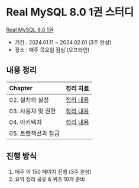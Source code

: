 # Real MySQL 8.0 1권 스터디

[Real MySQL 8.0 1권](http://www.yes24.com/Product/Goods/103415627)

- 기간 : 2024.01.11 ~ 2024.02.01 (3주 완성)
- 장소 : 매주 목요일 점심 (오프라인)

## 내용 정리

| Chapter       | 정리 자료 
:--------------|:-----:
| 02. 설치와 설정      |[정리 내용](https://github.com/shinyeahchan/RealMySQL/tree/main/ch02)
| 03. 사용자 및 권한      |[정리 내용](https://github.com/shinyeahchan/RealMySQL/tree/main/ch03)
| 04. 아키텍처      |[정리 내용](https://github.com/shinyeahchan/RealMySQL/tree/main/ch04)
| 05. 트랜잭션과 잠금  |

## 진행 방식

1. 매주 약 150 페이지 진행 (3주 완성)
2. 요약 정리 공유 & 퀴즈 10개 준비
